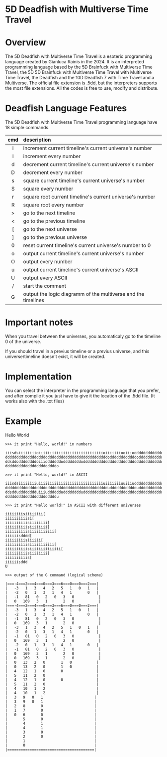5D Deadfish with Multiverse Time Travel
========================================
# Overview
The 5D Deadfish with Multiverse Time Travel is a esoteric programming language created by Gianluca Rainis in the 2024.
It is an interpreted programming language based by the 5D Brainfuck with Multiverse Time Travel, the 5D 5D Brainfuck with Multiverse Time Travel with Multiverse Time Travel, the Deadfish and the 10D Deadfish 7 with Time Travel and a Multiverse.
The official file extension is .5dd, but the interpreters supports the most file extensions.
All the codes is free to use, modify and distribute.

# Deadfish Language Features
The 5D Deadfish with Multiverse Time Travel programming language have 18 simple commands.

|cmd| description                                                                               |
|:-:|:------------------------------------------------------------------------------------------|
| i | increment current timeline's current universe's number                                    |
| I | increment every number                                                                    |
| d | decrement current timeline's current universe's number                                    |
| D | decrement every number                                                                    |
| s | square current timeline's current universe's number                                       |
| S | square every number                                                                       |
| r | square root current timeline's current universe's number                                  |
| R | square root every number                                                                  |
| > | go to the next timeline                                                                   |
| < | go to the previous timeline                                                               |
| [ | go to the next universe                                                                   |
| ] | go to the previous universe                                                               |
| 0 | reset current timeline's current universe's number to 0                                   |
| o | output current timeline's current universe's number                                       |
| O | output every number                                                                       |
| u | output current timeline's current universe's ASCII                                        |
| U | output every ASCII                                                                        |
| / | start the comment                                                                         |
| G | output the logic diagramm of the multiverse and the timelines                             |

# Important notes
When you travel between the universes, you automaticaly go to the timeline 0 of the universe.

If you should travel in a previus timeline or a previus universe, and this universe/timeline doesn't exist, it will be created.

# Implementation
You can select the interpreter in the programming language that you prefer, and after compile it you just have to give it the location of the .5dd file.
(It works also with the .txt files)

# Example
Hello World
```
>>> it print "Hello, world!" in numbers

iiisdsiiiiiiiioiiiiiiiiiiiiiiiiiiiiiiiiiiiiioiiiiiiiooiiioddddddddddddddddddddd
ddddddddddddddddddddddddddddddddddddddddddddddoddddddddddddoddddddddddddddddddd
ddsddoddddddddoiiioddddddoddddddddodddddddddddddddddddddddddddddddddddddddddddd
dddddddddddddddddddddddo
```

```
>>> it print "Hello, world!" in ASCII

iiisdsiiiiiiiiuiiiiiiiiiiiiiiiiiiiiiiiiiiiiiuiiiiiiiuuiiiuddddddddddddddddddddd
ddddddddddddddddddddddddddddddddddddddddddddddudddddddddddduddddddddddddddddddd
ddsddudddddddduiiiudddddduddddddddudddddddddddddddddddddddddddddddddddddddddddd
dddddddddddddddddddddddu
```

```
>>> it print "Hello world!" in ASCII with different universes

iiiiiiiisiiiiiiii[
iiiiiiiiiisi[
iiiiiiiiiisiiiiiiii[
iiiiiiiiiisiiiiiiii[
iiiiiiiiiisiiiiiiiiiii[
iiiiiisdddd[
iiiiiiiiisiiiiii[
iiiiiiiiiisiiiiiiiiiii[
iiiiiiiiiisiiiiiiiiiiiiii[
iiiiiiiiiisiiiiiiii[
iiiiiiiiiis[
iiiiiisddd
U
```

```
>>> output of the G command (logical scheme)

|===-4===2===4===0===3===6===0===0===2===|
|   -3   1   3   4   2   5   1   0   1   |
|   -2   0   1   3   1   4   1       0   |
|   -1   81   0   2   0   3   0           |
|   0   169   3   1       2   0           |
|===-4===2===4===0===3===6===0===0===2===|
|   -3   1   3   4   2   5   1   0   1   |
|   -2   0   1   3   1   4   1       0   |
|   -1   81   0   2   0   3   0           |
|   0   169   3   1       2   0           |
|   -3   1   3   4   2   5   1   0   1   |
|   -2   0   1   3   1   4   1       0   |
|   -1   81   0   2   0   3   0           |
|   0   169   3   1       2   0           |
|   -2   0   1   3   1   4   1       0   |
|   -1   81   0   2   0   3   0           |
|   0   169   3   1       2   0           |
|   0   169   3   1       2   0           |
|   0   13   2   0       1   0           |
|   0   13   2   0       1   0           |
|   4   12   1   0       0               |
|   5   11   2   0                       |
|   4   12   1   0       0               |
|   5   11   2   0                       |
|   4   10   1   2                       |
|   4   10   1   2                       |
|   3   9   0   1                       |
|   3   9   0   1                       |
|   2   8       0                       |
|   1   7       0                       |
|   0   6       0                       |
|       5       0                       |
|       4       1                       |
|       4       1                       |
|       3       0                       |
|       2       0                       |
|       1                               |
|       0                               |
|=======================================|
```